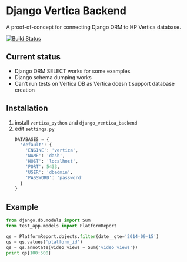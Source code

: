 Django Vertica Backend
======================

A proof-of-concept for connecting Django ORM to HP Vertica database.

[![Build Status](https://travis-ci.org/tumb1er/django_vertica_backend.svg?branch=master)](https://travis-ci.org/tumb1er/django_vertica_backend)

Current status
--------------

* Django ORM SELECT works for some examples
* Django schema dumping works
* Can't run tests on Vertica DB as Vertica doesn't support database creation

Installation
------------

1. install `vertica_python` and `django_vertica_backend`
2. edit `settings.py`
    ```python
    DATABASES = {
      'default': {
        'ENGINE': 'vertica',
        'NAME': 'dash',
        'HOST': 'localhost',
        'PORT': 5433,
        'USER': 'dbadmin',
        'PASSWORD': 'password'
      }
    }
    ```

Example
-------

```python
from django.db.models import Sum
from test_app.models import PlatformReport

qs = PlatformReport.objects.filter(date__gte='2014-09-15')
qs = qs.values('platform_id')
qs = qs.annotate(video_views = Sum('video_views'))
print qs[100:500]
```
